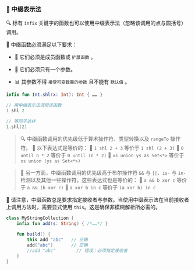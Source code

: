  
### 🌟 中缀表示法

🔍 标有 `infix` 关键字的函数也可以使用中缀表示法（忽略该调用的点与圆括号）调用。

🚀 中缀函数必须满足以下要求：

* 🔧 它们必须是成员函数或 `扩展函数` 。

* 🎯 它们必须只有一个参数。

* 📊 其参数不得 `接受可变数量的参数` 且不能有 `默认值` 。

```kotlin
infix fun Int.shl(x: Int): Int { …… }

// 用中缀表示法调用该函数
1 shl 2

// 等同于这样
1.shl(2)
```

> 🔍 中缀函数调用的优先级低于算术操作符、类型转换以及 `rangeTo` 操作符。
> 🌟 以下表达式是等价的：
> 🍎 `1 shl 2 + 3` 等价于 `1 shl (2 + 3)`
> 🍐 `0 until n * 2` 等价于 `0 until (n * 2)`
> 🍊 `xs union ys as Set<*>` 等价于 `xs union (ys as Set<*>)`

> 🔮 另一方面，中缀函数调用的优先级高于布尔操作符 `&&` 与 `||`、`is-` 与 `in-` 检测以及其他一些操作符。这些表达式也是等价的：
> 🍋 `a && b xor c` 等价于 `a && (b xor c)`
> 🍌 `a xor b in c` 等价于 `(a xor b) in c`


🚨 请注意，中缀函数总是要求指定接收者与参数。当使用中缀表示法在当前接收者上调用方法时，需要显式使用 `this`。这是确保非模糊解析所必需的。

```kotlin
class MyStringCollection {
    infix fun add(s: String) { /*……*/ }
    
    fun build() {
        this add "abc"   // 正确
        add("abc")       // 正确
        //add "abc"        // 错误：必须指定接收者
    }
}
```
